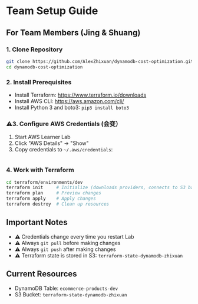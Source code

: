 # Team Setup Guide

## For Team Members (Jing & Shuang)

### 1. Clone Repository
```bash
git clone https://github.com/AlexZhixuan/dynamodb-cost-optimization.git
cd dynamodb-cost-optimization
```

### 2. Install Prerequisites
- Install Terraform: https://www.terraform.io/downloads
- Install AWS CLI: https://aws.amazon.com/cli/
- Install Python 3 and boto3: `pip3 install boto3`

### ⚠️3. Configure AWS Credentials (会变）
1. Start AWS Learner Lab
2. Click "AWS Details" → "Show"
3. Copy credentials to `~/.aws/credentials`:
```
```

### 4. Work with Terraform
```bash
cd terraform/environments/dev
terraform init     # Initialize (downloads providers, connects to S3 backend)
terraform plan     # Preview changes
terraform apply    # Apply changes
terraform destroy  # Clean up resources
```

## Important Notes
- ⚠️ Credentials change every time you restart Lab
- ⚠️ Always `git pull` before making changes
- ⚠️ Always `git push` after making changes
- ⚠️ Terraform state is stored in S3: `terraform-state-dynamodb-zhixuan`

## Current Resources
- DynamoDB Table: `ecommerce-products-dev`
- S3 Bucket: `terraform-state-dynamodb-zhixuan`
